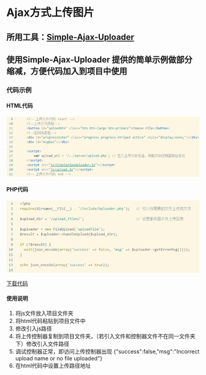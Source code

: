 # Ajax方式上传图片
## 所用工具：[Simple-Ajax-Uploader](https://github.com/LPology/Simple-Ajax-Uploader)
## 使用Simple-Ajax-Uploader 提供的简单示例做部分缩减，方便代码加入到项目中使用
### 代码示例
#### HTML代码
![html代码](images/upload-20160524212616.png)
#### PHP代码
![php代码](images/upload-20160524213135.png)

[下载代码](download/ajaxupload.rar)

#### 使用说明
1. 将js文件放入项目文件夹
2. 将html代码粘贴到项目文件中
3. 修改引入js路径
4. 将上传控制器复制到项目文件夹，（若引入文件和控制器文件不在同一文件夹下）修改引入文件路径
5. 调试控制器正常，即访问上传控制器出现 {"success":false,"msg":"Incorrect upload name or no file uploaded"}
6. 在html代码中设置上传路径地址